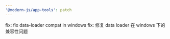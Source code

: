 ```yaml
---
'@modern-js/app-tools': patch
---
```


fix: fix data-loader compat in windows
fix: 修复 data loader 在 windows 下的兼容性问题
